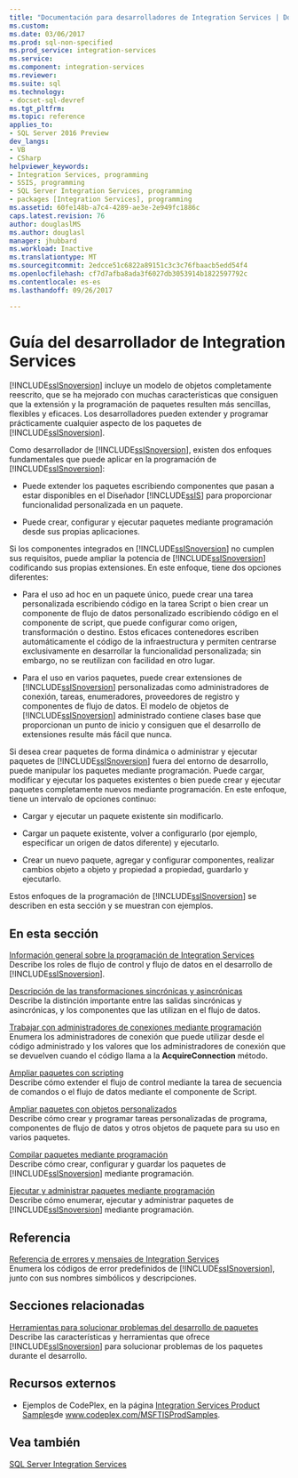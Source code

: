 ```yaml
---
title: "Documentación para desarrolladores de Integration Services | Documentos de Microsoft"
ms.custom: 
ms.date: 03/06/2017
ms.prod: sql-non-specified
ms.prod_service: integration-services
ms.service: 
ms.component: integration-services
ms.reviewer: 
ms.suite: sql
ms.technology:
- docset-sql-devref
ms.tgt_pltfrm: 
ms.topic: reference
applies_to:
- SQL Server 2016 Preview
dev_langs:
- VB
- CSharp
helpviewer_keywords:
- Integration Services, programming
- SSIS, programming
- SQL Server Integration Services, programming
- packages [Integration Services], programming
ms.assetid: 60fe148b-a7c4-4289-ae3e-2e949fc1886c
caps.latest.revision: 76
author: douglaslMS
ms.author: douglasl
manager: jhubbard
ms.workload: Inactive
ms.translationtype: MT
ms.sourcegitcommit: 2edcce51c6822a89151c3c3c76fbaacb5edd54f4
ms.openlocfilehash: cf7d7afba8ada3f6027db3053914b1822597792c
ms.contentlocale: es-es
ms.lasthandoff: 09/26/2017

---
```

# <a name="integration-services-developer-documentation"></a>Guía del desarrollador de Integration Services
  [!INCLUDE[ssISnoversion](../includes/ssisnoversion-md.md)] incluye un modelo de objetos completamente reescrito, que se ha mejorado con muchas características que consiguen que la extensión y la programación de paquetes resulten más sencillas, flexibles y eficaces. Los desarrolladores pueden extender y programar prácticamente cualquier aspecto de los paquetes de [!INCLUDE[ssISnoversion](../includes/ssisnoversion-md.md)].  
  
 Como desarrollador de [!INCLUDE[ssISnoversion](../includes/ssisnoversion-md.md)], existen dos enfoques fundamentales que puede aplicar en la programación de [!INCLUDE[ssISnoversion](../includes/ssisnoversion-md.md)]:  
  
-   Puede extender los paquetes escribiendo componentes que pasan a estar disponibles en el Diseñador [!INCLUDE[ssIS](../includes/ssis-md.md)] para proporcionar funcionalidad personalizada en un paquete.  
  
-   Puede crear, configurar y ejecutar paquetes mediante programación desde sus propias aplicaciones.  
  
 Si los componentes integrados en [!INCLUDE[ssISnoversion](../includes/ssisnoversion-md.md)] no cumplen sus requisitos, puede ampliar la potencia de [!INCLUDE[ssISnoversion](../includes/ssisnoversion-md.md)] codificando sus propias extensiones. En este enfoque, tiene dos opciones diferentes:  
  
-   Para el uso ad hoc en un paquete único, puede crear una tarea personalizada escribiendo código en la tarea Script o bien crear un componente de flujo de datos personalizado escribiendo código en el componente de script, que puede configurar como origen, transformación o destino. Estos eficaces contenedores escriben automáticamente el código de la infraestructura y permiten centrarse exclusivamente en desarrollar la funcionalidad personalizada; sin embargo, no se reutilizan con facilidad en otro lugar.  
  
-   Para el uso en varios paquetes, puede crear extensiones de [!INCLUDE[ssISnoversion](../includes/ssisnoversion-md.md)] personalizadas como administradores de conexión, tareas, enumeradores, proveedores de registro y componentes de flujo de datos. El modelo de objetos de [!INCLUDE[ssISnoversion](../includes/ssisnoversion-md.md)] administrado contiene clases base que proporcionan un punto de inicio y consiguen que el desarrollo de extensiones resulte más fácil que nunca.  
  
 Si desea crear paquetes de forma dinámica o administrar y ejecutar paquetes de [!INCLUDE[ssISnoversion](../includes/ssisnoversion-md.md)] fuera del entorno de desarrollo, puede manipular los paquetes mediante programación. Puede cargar, modificar y ejecutar los paquetes existentes o bien puede crear y ejecutar paquetes completamente nuevos mediante programación. En este enfoque, tiene un intervalo de opciones continuo:  
  
-   Cargar y ejecutar un paquete existente sin modificarlo.  
  
-   Cargar un paquete existente, volver a configurarlo (por ejemplo, especificar un origen de datos diferente) y ejecutarlo.  
  
-   Crear un nuevo paquete, agregar y configurar componentes, realizar cambios objeto a objeto y propiedad a propiedad, guardarlo y ejecutarlo.  
  
 Estos enfoques de la programación de [!INCLUDE[ssISnoversion](../includes/ssisnoversion-md.md)] se describen en esta sección y se muestran con ejemplos.  
  
## <a name="in-this-section"></a>En esta sección  
 [Información general sobre la programación de Integration Services](../integration-services/integration-services-programming-overview.md)  
 Describe los roles de flujo de control y flujo de datos en el desarrollo de [!INCLUDE[ssISnoversion](../includes/ssisnoversion-md.md)].  
  
 [Descripción de las transformaciones sincrónicas y asincrónicas](../integration-services/understanding-synchronous-and-asynchronous-transformations.md)  
 Describe la distinción importante entre las salidas sincrónicas y asincrónicas, y los componentes que las utilizan en el flujo de datos.  
  
 [Trabajar con administradores de conexiones mediante programación](../integration-services/working-with-connection-managers-programmatically.md)  
 Enumera los administradores de conexión que puede utilizar desde el código administrado y los valores que los administradores de conexión que se devuelven cuando el código llama a la **AcquireConnection** método.  
  
 [Ampliar paquetes con scripting](../integration-services/extending-packages-scripting/extending-packages-with-scripting.md)  
 Describe cómo extender el flujo de control mediante la tarea de secuencia de comandos o el flujo de datos mediante el componente de Script.  
  
 [Ampliar paquetes con objetos personalizados](../integration-services/extending-packages-custom-objects/extending-packages-with-custom-objects.md)  
 Describe cómo crear y programar tareas personalizadas de programa, componentes de flujo de datos y otros objetos de paquete para su uso en varios paquetes.  
  
 [Compilar paquetes mediante programación](../integration-services/building-packages-programmatically/building-packages-programmatically.md)  
 Describe cómo crear, configurar y guardar los paquetes de [!INCLUDE[ssISnoversion](../includes/ssisnoversion-md.md)] mediante programación.  
  
 [Ejecutar y administrar paquetes mediante programación](../integration-services/run-manage-packages-programmatically/running-and-managing-packages-programmatically.md)  
 Describe cómo enumerar, ejecutar y administrar paquetes de [!INCLUDE[ssISnoversion](../includes/ssisnoversion-md.md)] mediante programación.  
  
## <a name="reference"></a>Referencia  
 [Referencia de errores y mensajes de Integration Services](../integration-services/integration-services-error-and-message-reference.md)  
 Enumera los códigos de error predefinidos de [!INCLUDE[ssISnoversion](../includes/ssisnoversion-md.md)], junto con sus nombres simbólicos y descripciones.  
  
## <a name="related-sections"></a>Secciones relacionadas  
 [Herramientas para solucionar problemas del desarrollo de paquetes](../integration-services/troubleshooting/troubleshooting-tools-for-package-development.md)  
 Describe las características y herramientas que ofrece [!INCLUDE[ssISnoversion](../includes/ssisnoversion-md.md)] para solucionar problemas de los paquetes durante el desarrollo.  
  
## <a name="external-resources"></a>Recursos externos  
  
-   Ejemplos de CodePlex, en la página [Integration Services Product Samples](http://go.microsoft.com/fwlink/?LinkID=131204)de www.codeplex.com/MSFTISProdSamples.  
  
## <a name="see-also"></a>Vea también  
 [SQL Server Integration Services](../integration-services/sql-server-integration-services.md)  
  
  

